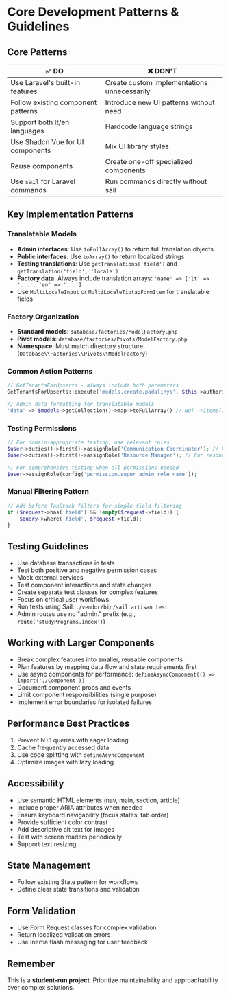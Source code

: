# Core Development Patterns & Guidelines

## Core Patterns

| ✅ DO                                        | ❌ DON'T                                    |
|---------------------------------------------|---------------------------------------------|
| Use Laravel's built-in features             | Create custom implementations unnecessarily  |
| Follow existing component patterns          | Introduce new UI patterns without need      |
| Support both lt/en languages                | Hardcode language strings                   |
| Use Shadcn Vue for UI components            | Mix UI library styles                       |
| Reuse components                            | Create one-off specialized components       |
| Use `sail` for Laravel commands             | Run commands directly without sail          |

## Key Implementation Patterns

### Translatable Models
- **Admin interfaces**: Use `toFullArray()` to return full translation objects
- **Public interfaces**: Use `toArray()` to return localized strings
- **Testing translations**: Use `getTranslations('field')` and `getTranslation('field', 'locale')`
- **Factory data**: Always include translation arrays: `'name' => ['lt' => '...', 'en' => '...']`
- Use `MultiLocaleInput` or `MultiLocaleTiptapFormItem` for translatable fields

### Factory Organization
- **Standard models**: `database/factories/ModelFactory.php`
- **Pivot models**: `database/factories/Pivots/ModelFactory.php`
- **Namespace**: Must match directory structure (`Database\\Factories\\Pivots\\ModelFactory`)

### Common Action Patterns
```php
// GetTenantsForUpserts - always include both parameters
GetTenantsForUpserts::execute('models.create.padalinys', $this->authorizer)

// Admin data formatting for translatable models
'data' => $models->getCollection()->map->toFullArray() // NOT ->items()
```

### Testing Permissions
```php
// For domain-appropriate testing, use relevant roles
$user->duties()->first()->assignRole('Communication Coordinator'); // For content/duties management
$user->duties()->first()->assignRole('Resource Manager'); // For resource management

// For comprehensive testing when all permissions needed
$user->assignRole(config('permission.super_admin_role_name'));
```

### Manual Filtering Pattern
```php
// Add before TanStack filters for simple field filtering
if ($request->has('field') && !empty($request->field)) {
    $query->where('field', $request->field);
}
```

## Testing Guidelines

- Use database transactions in tests
- Test both positive and negative permission cases
- Mock external services
- Test component interactions and state changes
- Create separate test classes for complex features
- Focus on critical user workflows
- Run tests using Sail: `./vendor/bin/sail artisan test`
- Admin routes use no "admin." prefix (e.g., `route('studyPrograms.index')`)

## Working with Larger Components

- Break complex features into smaller, reusable components
- Plan features by mapping data flow and state requirements first
- Use async components for performance: `defineAsyncComponent(() => import('./Component'))`
- Document component props and events
- Limit component responsibilities (single purpose)
- Implement error boundaries for isolated failures

## Performance Best Practices

1. Prevent N+1 queries with eager loading
2. Cache frequently accessed data
3. Use code splitting with `defineAsyncComponent`
4. Optimize images with lazy loading

## Accessibility

- Use semantic HTML elements (nav, main, section, article)
- Include proper ARIA attributes when needed
- Ensure keyboard navigability (focus states, tab order)
- Provide sufficient color contrast
- Add descriptive alt text for images
- Test with screen readers periodically
- Support text resizing

## State Management

- Follow existing State pattern for workflows
- Define clear state transitions and validation

## Form Validation

- Use Form Request classes for complex validation
- Return localized validation errors
- Use Inertia flash messaging for user feedback

## Remember

This is a **student-run project**. Prioritize maintainability and approachability over complex solutions.